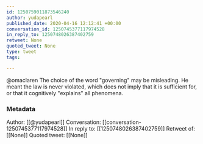 ```yaml
---
id: 1250759011873546240
author: yudapearl
published_date: 2020-04-16 12:12:41 +00:00
conversation_id: 1250745377117974528
in_reply_to: 1250748026387402759
retweet: None
quoted_tweet: None
type: tweet
tags:

---
```


@omaclaren The choice of the word "governing" may be misleading.
He meant the law is never violated, which does not imply that it is sufficient for, or that it cognitively "explains" all phenomena.

### Metadata

Author: [[@yudapearl]]
Conversation: [[conversation-1250745377117974528]]
In reply to: [[1250748026387402759]]
Retweet of: [[None]]
Quoted tweet: [[None]]
